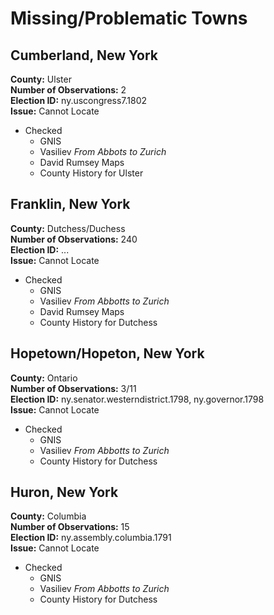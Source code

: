 # Missing/Problematic Towns

## Cumberland, New York
**County:** Ulster  
**Number of Observations:** 2  
**Election ID:** ny.uscongress7.1802  
**Issue:** Cannot Locate  
 
* Checked  
	* GNIS
	* Vasiliev *From Abbots to Zurich*
	* David Rumsey Maps
	* County History for Ulster


## Franklin, New York
**County:** Dutchess/Duchess  
**Number of Observations:** 240  
**Election ID:** ...  
**Issue:** Cannot Locate  
 
* Checked  
	* GNIS
	* Vasiliev *From Abbotts to Zurich*
	* David Rumsey Maps
	* County History for Dutchess

## Hopetown/Hopeton, New York
**County:** Ontario  
**Number of Observations:** 3/11  
**Election ID:** ny.senator.westerndistrict.1798, ny.governor.1798  
**Issue:** Cannot Locate  
 
* Checked  
	* GNIS
	* Vasiliev *From Abbotts to Zurich*
	* County History for Dutchess

## Huron, New York
**County:** Columbia  
**Number of Observations:** 15    
**Election ID:** ny.assembly.columbia.1791  
**Issue:** Cannot Locate  
 
* Checked  
	* GNIS
	* Vasiliev *From Abbotts to Zurich*
	* County History for Dutchess